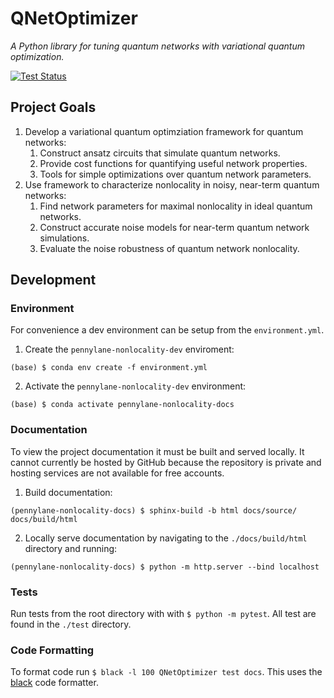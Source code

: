 # QNetOptimizer

*A Python library for tuning quantum networks with variational quantum optimization.*

[![Test Status](https://github.com/ChitambarLab/pennylane-nonlocality-optimization/actions/workflows/run_tests.yml/badge.svg?branch=main)](https://github.com/ChitambarLab/pennylane-nonlocality-optimization/actions/workflows/run_tests.yml)

## Project Goals

1. Develop a variational quantum optimziation framework for quantum networks:
    1. Construct ansatz circuits that simulate quantum networks.
    2. Provide cost functions for quantifying useful network properties.
    3. Tools for simple optimizations over quantum network parameters.
2. Use framework to characterize nonlocality in noisy, near-term quantum networks:
    1. Find network parameters for maximal nonlocality in ideal quantum networks.
    2. Construct accurate noise models for near-term quantum network simulations. 
    3. Evaluate the noise robustness of quantum network nonlocality.

## Development

### Environment

For convenience a dev environment can be setup from the `environment.yml`.

1. Create the `pennylane-nonlocality-dev` enviroment:

```
(base) $ conda env create -f environment.yml
```

2. Activate the `pennylane-nonlocality-dev` environment:

```
(base) $ conda activate pennylane-nonlocality-docs
```

### Documentation

To view the project documentation it must be built and served locally. 
It cannot currently be hosted by GitHub because the repository is private and hosting
services are not available for free accounts.


1. Build documentation:

```
(pennylane-nonlocality-docs) $ sphinx-build -b html docs/source/ docs/build/html
```

2. Locally serve documentation by navigating to the `./docs/build/html` directory and running:

```
(pennylane-nonlocality-docs) $ python -m http.server --bind localhost
``` 

### Tests

Run tests from the root directory with with `$ python -m pytest`. All test are found in the `./test` directory.

### Code Formatting

To format code run `$ black -l 100 QNetOptimizer test docs`. This uses the [black](https://black.readthedocs.io/en/stable/) code formatter.


